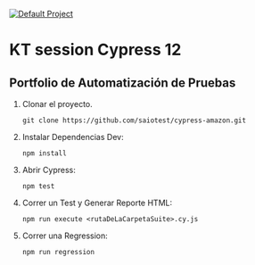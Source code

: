 [![Default Project](https://img.shields.io/endpoint?url=https://cloud.cypress.io/badge/simple/3wsh9o&style=for-the-badge&logo=cypress)](https://cloud.cypress.io/projects/3wsh9o/runs)

# KT session Cypress 12

## Portfolio de Automatización de Pruebas

1. Clonar el proyecto.
    ```
    git clone https://github.com/saiotest/cypress-amazon.git
    ```
2. Instalar Dependencias Dev:
    ```
    npm install
    ```
3. Abrir Cypress:
    ```
    npm test
    ```
4. Correr un Test y Generar Reporte HTML:
    ```
    npm run execute <rutaDeLaCarpetaSuite>.cy.js
    ```
5. Correr una Regression:
    ```
    npm run regression
    ```